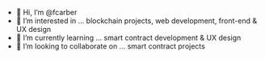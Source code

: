 - 👋 Hi, I’m @fcarber
- 👀 I’m interested in ... blockchain projects, web development, front-end & UX design
- 🌱 I’m currently learning ... smart contract development & UX design
- 💞️ I’m looking to collaborate on ... smart contract projects 

<!---
fcarber/fcarber is a ✨ special ✨ repository because its `README.md` (this file) appears on your GitHub profile.
You can click the Preview link to take a look at your changes.
--->
